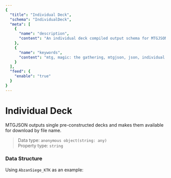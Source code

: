 ```yaml
---
{
  "title": "Individual Deck",
  "schema": "IndividualDeck",
  "meta": [
    {
      "name": "description",
      "content": "An individual deck compiled output schema for MTGJSON.",
    },
    {
      "name": "keywords",
      "content": "mtg, magic: the gathering, mtgjson, json, individual deck",
    }
  ],
  "feed": {
    "enable": "true"
  }
}
---
```


# Individual Deck

MTGJSON outputs single pre-constructed decks and makes them available for download by file name.

> Data type: `anonymous object(string: any)`   
> Property type: `string` 

### Data Structure

Using `AbzanSiege_KTK` as an example:

<Documentation/>
